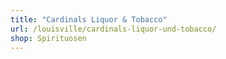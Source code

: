 ```yaml
---
title: "Cardinals Liquor & Tobacco"
url: /louisville/cardinals-liquor-und-tobacco/
shop: Spirituosen
---
```

